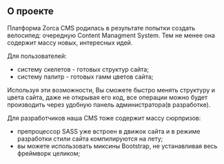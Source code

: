 ## О проекте
Платформа Zorca CMS родилась в результате попытки создать велосипед: очередную Content Managment System.
Тем не менее она содержит массу новых, интересных идей.

Для пользователей:
- систему скелетов - готовых структур сайта;
- систему палитр - готовых гамм цветов сайта;

Используя эти возможности, Вы сможете быстро менять структуру и цвета сайта, даже не открывая его код,
все операции можно будет производить через удобную панель администратора(в разработке).

Для разработчиков наша CMS тоже содержит массу сюрпризов:
- препроцессор SASS уже встроен в движок сайта и в режиме разработки стили сайта компилируются на лету;
- вы можете использовать миксины Bootstrap, не устанавливая весь фреймворк целиком;